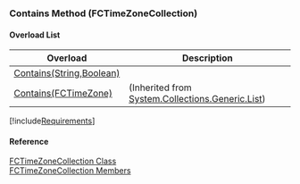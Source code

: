 ﻿### Contains Method (FCTimeZoneCollection)

#### Overload List

| Overload | Description |
| --- | --- |
| [Contains(String,Boolean)](fcSDK~FChoice.Foundation.Clarify.DataObjects.FCTimeZoneCollection~Contains(String,Boolean).md) |   |
| [Contains(FCTimeZone)](#) | (Inherited from [System.Collections.Generic.List<FCTimeZone>](#)) |

[!include[Requirements](../partials/requirements.md)]



#### Reference

[FCTimeZoneCollection Class](fcSDK~FChoice.Foundation.Clarify.DataObjects.FCTimeZoneCollection.md)  
[FCTimeZoneCollection Members](fcSDK~FChoice.Foundation.Clarify.DataObjects.FCTimeZoneCollection_members.md)
